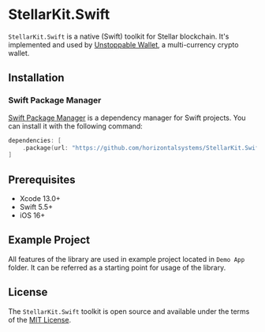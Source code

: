 # StellarKit.Swift

`StellarKit.Swift` is a native (Swift) toolkit for Stellar blockchain. It's implemented and used by [Unstoppable Wallet](https://github.com/horizontalsystems/unstoppable-wallet-ios), a multi-currency crypto wallet.

## Installation

### Swift Package Manager

[Swift Package Manager](https://www.swift.org/package-manager) is a dependency manager for Swift projects. You can install it with the following command:

```swift
dependencies: [
    .package(url: "https://github.com/horizontalsystems/StellarKit.Swift.git", .upToNextMajor(from: "1.0.0"))
]
```

## Prerequisites

* Xcode 13.0+
* Swift 5.5+
* iOS 16+


## Example Project

All features of the library are used in example project located in `Demo App` folder. It can be referred as a starting point for usage of the library.

## License

The `StellarKit.Swift` toolkit is open source and available under the terms of the [MIT License](https://github.com/horizontalsystems/StellarKit.Swift/blob/master/LICENSE).
